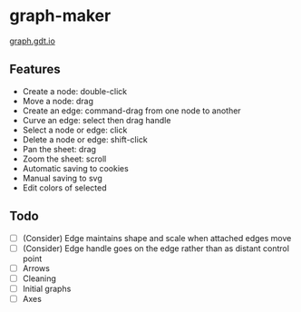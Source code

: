 # graph-maker

[graph.gdt.io](http://graph.gdt.io/)

## Features

- Create a node: double-click
- Move a node: drag
- Create an edge: command-drag from one node to another
- Curve an edge: select then drag handle
- Select a node or edge: click
- Delete a node or edge: shift-click
- Pan the sheet: drag
- Zoom the sheet: scroll
- Automatic saving to cookies
- Manual saving to svg
- Edit colors of selected

## Todo

- [ ] (Consider) Edge maintains shape and scale when attached edges move
- [ ] (Consider) Edge handle goes on the edge rather than as distant control point
- [ ] Arrows
- [ ] Cleaning
- [ ] Initial graphs
- [ ] Axes
